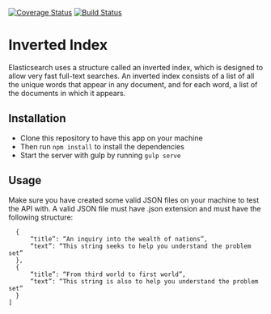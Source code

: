 [![Coverage Status](https://coveralls.io/repos/github/Jchinonso/inverted-index-api/badge.svg?branch=server-side)](https://coveralls.io/github/Jchinonso/inverted-index-api?branch=server-side)
[![Build Status](https://travis-ci.org/Jchinonso/inverted-index-api.svg?branch=master)](https://travis-ci.org/Jchinonso/inverted-index-api)


# Inverted Index
Elasticsearch uses a structure called an inverted index, which is designed to allow very fast full-text searches.
An inverted index consists of a list of all the unique words that appear in any document, and for each word, a list of the documents in which it appears.

## Installation
- Clone this repository to have this app on your machine 
- Then run ```npm install```  to install the dependencies
- Start the server with gulp by running ```gulp serve```

## Usage
Make sure you have created some valid JSON files on your machine to test the API with.
A valid JSON file must have .json extension and must have the following structure:
```[
  {
      “title”: “An inquiry into the wealth of nations”,
      “text”: “This string seeks to help you understand the problem set”
  },
  {
      “title”: “From third world to first world”,
      “text”: “This string is also to help you understand the problem set”
  }
]
```
